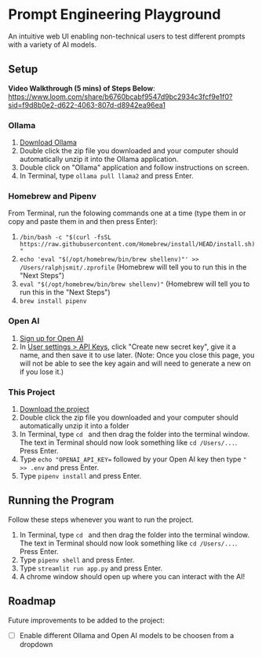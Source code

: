 # Prompt Engineering Playground

An intuitive web UI enabling non-technical users to test different prompts with a variety of AI models.

## Setup

**Video Walkthrough (5 mins) of Steps Below**: https://www.loom.com/share/b6760bcabf9547d9bc2934c3fcf9e1f0?sid=f9d8b0e2-d622-4063-807d-d8942ea96ea1

### Ollama

1. [Download Ollama](https://ollama.ai/download/Ollama-darwin.zip)
2. Double click the zip file you downloaded and your computer should automatically unzip it into the Ollama application.
3. Double click on "Ollama" application and follow instructions on screen.
4. In Terminal, type `ollama pull llama2` and press Enter.

### Homebrew and Pipenv

From Terminal, run the folowing commands one at a time (type them in or copy and paste them in and then press Enter):

1. `/bin/bash -c "$(curl -fsSL https://raw.githubusercontent.com/Homebrew/install/HEAD/install.sh)"`
2. `echo 'eval "$(/opt/homebrew/bin/brew shellenv)"' >> /Users/ralphjsmit/.zprofile` (Homebrew will tell you to run this in the "Next Steps")
3. `eval "$(/opt/homebrew/bin/brew shellenv)"` (Homebrew will tell you to run this in the "Next Steps")
4. `brew install pipenv`

### Open AI

1. [Sign up for Open AI](https://platform.openai.com/signup)
2. In [User settings > API Keys](https://platform.openai.com/api-keys), click "Create new secret key", give it a name, and then save it to use later. (Note: Once you close this page, you will not be able to see the key again and will need to generate a new on if you lose it.)

### This Project

1. [Download the project](https://github.com/zacharypodbela/prompt-engineering-playground/archive/refs/heads/main.zip)
2. Double click the zip file you downloaded and your computer should automatically unzip it into a folder
3. In Terminal, type `cd ` and then drag the folder into the terminal window. The text in Terminal should now look something like `cd /Users/...`. Press Enter.
4. Type `echo "OPENAI_API_KEY=` followed by your Open AI key then type `" >> .env` and press Enter.
5. Type `pipenv install` and press Enter.

## Running the Program

Follow these steps whenever you want to run the project.

1. In Terminal, type `cd ` and then drag the folder into the terminal window. The text in Terminal should now look something like `cd /Users/...`. Press Enter.
2. Type `pipenv shell` and press Enter.
3. Type `streamlit run app.py` and press Enter.
4. A chrome window should open up where you can interact with the AI!

## Roadmap

Future improvements to be added to the project:

- [ ] Enable different Ollama and Open AI models to be choosen from a dropdown
